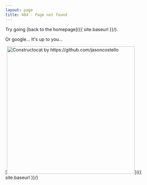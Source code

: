 ```yaml
---
layout: page
title: 404 - Page not found
---
```


Try going [back to the homepage]({{ site.baseurl }}/).

Or google... It's up to you...

[<img src="{{ site.baseurl }}/images/404.jpg" alt="Constructocat by https://github.com/jasoncostello" style="width: 400px;"/>]({{ site.baseurl }}/)
